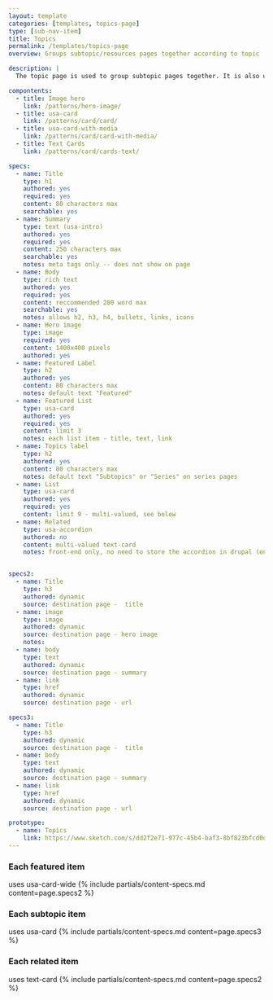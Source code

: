 ```yaml
---
layout: template
categories: [templates, topics-page]
type: [sub-nav-item]
title: Topics
permalink: /templates/topics-page
overview: Groups subtopic/resources pages together according to topic

description: |
  The topic page is used to group subtopic pages together. It is also used to group series together, where the destination pages are resources. The top portion of the page allows the author to explain the grouping that they've created.

compontents:
  - title: Image hero
    link: /patterns/hero-image/ 
  - title: usa-card
    link: /patterns/card/card/
  - title: usa-card-with-media
    link: /patterns/card/card-with-media/
  - title: Text Cards
    link: /patterns/card/cards-text/

specs:
  - name: Title
    type: h1
    authored: yes
    required: yes
    content: 80 characters max
    searchable: yes
  - name: Summary
    type: text (usa-intro)
    authored: yes
    required: yes
    content: 250 characters max
    searchable: yes
    notes: meta tags only -- does not show on page
  - name: Body
    type: rich text
    authored: yes
    required: yes
    content: reccommended 200 word max
    searchable: yes
    notes: allows h2, h3, h4, bullets, links, icons
  - name: Hero image
    type: image
    required: yes
    content: 1400x400 pixels
    authored: yes
  - name: Featured Label
    type: h2
    authored: yes
    content: 80 characters max
    notes: default text "Featured"
  - name: Featured List
    type: usa-card
    authored: yes
    required: yes
    content: limit 3
    notes: each list item - title, text, link
  - name: Topics label
    type: h2
    authored: yes
    content: 80 characters max
    notes: default text "Subtopics" or "Series" on series pages
  - name: List
    type: usa-card
    authored: yes
    required: yes
    content: limit 9 - multi-valued, see below
  - name: Related
    type: usa-accordion
    authored: no
    content: multi-valued text-card
    notes: front-end only, no need to store the accordion in drupal (only the linked references)


specs2:
  - name: Title
    type: h3
    authored: dynamic
    source: destination page -  title
  - name: image
    type: image
    authored: dynamic
    source: destination page - hero image
    notes: 
  - name: body
    type: text
    authored: dynamic
    source: destination page - summary
  - name: link
    type: href
    authored: dynamic
    source: destination page - url

specs3:
  - name: Title
    type: h3
    authored: dynamic
    source: destination page -  title
  - name: body
    type: text
    authored: dynamic
    source: destination page - summary
  - name: link
    type: href
    authored: dynamic
    source: destination page - url

prototype:
  - name: Topics
    link: https://www.sketch.com/s/dd2f2e71-977c-45b4-baf3-8bf823bfcd0d/a/3OLlxQw#Inspect
---
```


### Each featured item 
uses usa-card-wide
{% include partials/content-specs.md content=page.specs2 %} 

### Each subtopic item
uses usa-card
{% include partials/content-specs.md content=page.specs3 %} 

### Each related item
uses text-card
{% include partials/content-specs.md content=page.specs2 %} 